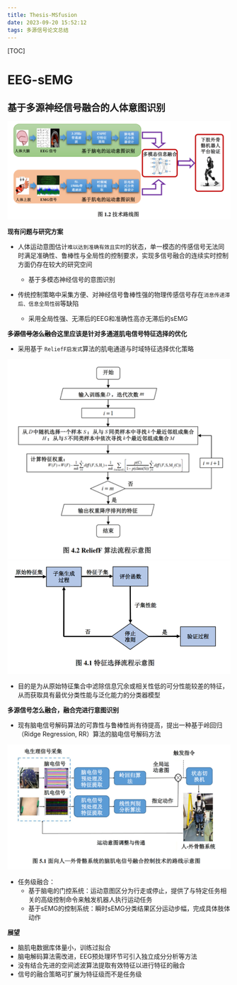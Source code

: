 ```yaml
---
title: Thesis-MSfusion
date: 2023-09-20 15:52:12
tags: 多源信号论文总结
---
```


[TOC]

# EEG-sEMG

## 基于多源神经信号融合的人体意图识别

<img src="Thesis-MSfusion/image-20230920161530231.png" alt="image-20230920161530231" style="zoom:50%;" />

**现有问题与研究方案**

- 人体运动意图估计`难以达到准确有效且实时`的状态，单一模态的传感信号无法同时满足准确性、鲁棒性与全局性的控制要求，实现多信号融合的连续实时控制方面仍存在较大的研究空间
  - 基于多模态神经信号的意图识别

- 传统控制策略中采集方便、对神经信号鲁棒性强的物理传感信号存在`消息传递滞后、信息全局性弱`等缺陷
  - 采用全局性强、无滞后的EEG和准确性高亦无滞后的sEMG

**~~多源信号怎么融合~~这里应该是针对多通道肌电信号特征选择的优化**

- 采用基于 `ReliefF启发式`算法的肌电通道与时域特征选择优化策略

<img src="Thesis-MSfusion/image-20230920165313239.png" alt="image-20230920165313239" style="zoom:50%;" /><img src="Thesis-MSfusion/image-20230920165339597.png" alt="image-20230920165339597" style="zoom: 55%;" />

- 目的是为从原始特征集合中滤除信息冗余或相关性低的可分性能较差的特征，从而获取具有最优分类性能与泛化能力的分类器模型

**多源信号怎么融合，融合完进行意图识别**

- 现有脑电信号解码算法的可靠性与鲁棒性尚有待提高，提出一种基于岭回归（Ridge Regression, RR）算法的脑电信号解码方法

<img src="Thesis-MSfusion/image-20230920165810011.png" alt="image-20230920165810011" style="zoom:50%;" />

- 任务级融合：
  - 基于脑电的门控系统：运动意图区分为行走或停止，提供了与特定任务相关的高级控制命令来触发机器人执行运动任务
  - 基于sEMG的控制系统：瞬时sEMG分类结果区分运动步幅，完成具体肢体动作

**展望**

- 脑肌电数据库体量小，训练过拟合
- 脑电解码算法需改进，EEG预处理环节可引入独立成分分析等方法
- 没有结合先进的空间滤波算法提取有效特征以进行特征的融合
- 信号的融合策略可扩展为特征级而不是任务级